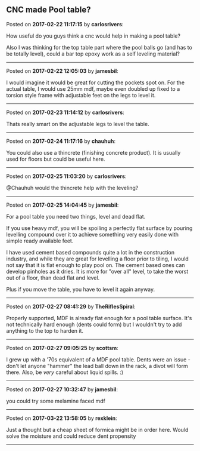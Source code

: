## CNC made Pool table?
Posted on **2017-02-22 11:17:15** by **carlosrivers**:

How useful do you guys think a cnc would help in making a pool table?



Also I was thinking for the top table part where the pool balls go (and has to be totally level), could a bar top epoxy work as a self leveling material?

---

Posted on **2017-02-22 12:05:03** by **jamesbil**:

I would imagine it would be great for cutting the pockets spot on.  For the actual table, I would use 25mm mdf, maybe even doubled up fixed to a torsion style frame with adjustable feet on the legs to level it.

---

Posted on **2017-02-23 11:14:12** by **carlosrivers**:

Thats really smart on the adjustable legs to level the table.

---

Posted on **2017-02-24 11:17:16** by **chauhuh**:

You could also use a thincrete (finishing concrete product). It is usually used for floors but could be useful here.

---

Posted on **2017-02-25 11:03:20** by **carlosrivers**:

@Chauhuh would the thincrete help with the leveling?

---

Posted on **2017-02-25 14:04:45** by **jamesbil**:

For a pool table you need two things, level and dead flat.

If you use heavy mdf, you will be spoiling a perfectly flat surface by pouring levelling compound over it to achieve something very easily done with simple ready available feet.

I have used cement based compounds quite a lot in the construction industry, and while they are great for levelling a floor prior to tiling, I would not say that it is flat enough to play pool on. The cement based ones can develop pinholes as it dries. It is more for "over all" level, to take the worst out of a floor, than dead flat and level.

Plus if you move the table, you have to level it again anyway.

---

Posted on **2017-02-27 08:41:29** by **TheRiflesSpiral**:

Properly supported, MDF is already flat enough for a pool table surface. It's not technically hard enough (dents could form) but I wouldn't try to add anything to the top to harden it.

---

Posted on **2017-02-27 09:05:25** by **scottsm**:

I grew up with a '70s equivalent of a MDF pool table. Dents were an issue - don't let anyone "hammer" the lead ball down in the rack, a divot will form there. Also, be *very* careful about liquid spills. :)

---

Posted on **2017-02-27 10:32:47** by **jamesbil**:

you could try some melamine faced mdf

---

Posted on **2017-03-22 13:58:05** by **rexklein**:

Just a thought but a cheap sheet of formica might be in order here. Would solve the moisture and could reduce dent propensity

---

